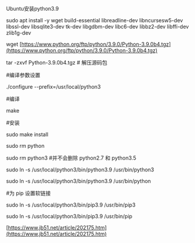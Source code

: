 Ubuntu安装python3.9

sudo apt install -y wget build-essential libreadline-dev libncursesw5-dev libssl-dev libsqlite3-dev tk-dev libgdbm-dev libc6-dev libbz2-dev libffi-dev zlib1g-dev

wget [https://www.python.org/ftp/python/3.9.0/Python-3.9.0b4.tgz](https://www.python.org/ftp/python/3.9.0/Python-3.9.0b4.tgz)

tar -zxvf Python-3.9.0b4.tgz # 解压源码包

#编译参数设置

./configure --prefix=/usr/local/python3

#编译

make

#安装

sudo make install

sudo rm python

sudo rm python3 #并不会删除 python2.7 和 python3.5

sudo ln -s /usr/local/python3/bin/python3.9 /usr/bin/python3

sudo ln -s /usr/local/python3/bin/python3.9 /usr/bin/python

#为 pip 设置软链接

sudo ln -s /usr/local/python3/bin/pip3.9 /usr/bin/pip3

sudo ln -s /usr/local/python3/bin/pip3.9 /usr/bin/pip

[https://www.jb51.net/article/202175.htm](https://www.jb51.net/article/202175.htm)